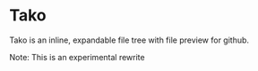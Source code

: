 # Tako

Tako is an inline, expandable file tree with file preview for github.

Note: This is an experimental rewrite
